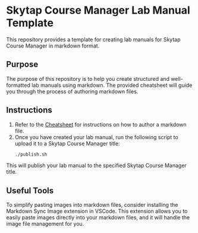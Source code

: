 # Skytap Course Manager Lab Manual Template

This repository provides a template for creating lab manuals for Skytap Course Manager in markdown format.

## Purpose
The purpose of this repository is to help you create structured and well-formatted lab manuals using markdown. The provided cheatsheet will guide you through the process of authoring markdown files.

## Instructions
1. Refer to the [Cheatsheet](./Cheatsheet.md) for instructions on how to author a markdown file.
2. Once you have created your lab manual, run the following script to upload it to a Skytap Course Manager title:
    ```sh
    ./publish.sh
    ```

This will publish your lab manual to the specified Skytap Course Manager title.

## Useful Tools
To simplify pasting images into markdown files, consider installing the Markdown Sync Image extension in VSCode. This extension allows you to easily paste images directly into your markdown files, and it will handle the image file management for you.
